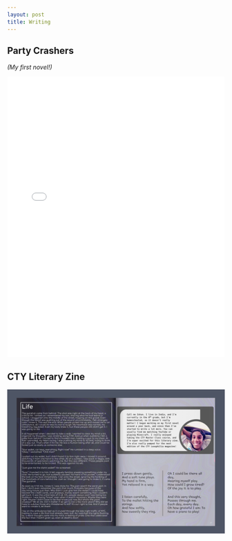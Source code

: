 ```yaml
---
layout: post
title: Writing
---
```

## Party Crashers
*(My first novel!)*

<iframe src="assets/PartyCrashers.pdf" frameborder="0" width="100%" height="650px"></iframe>

## CTY Literary Zine
![Literary Zine Photo](assets/zine.png)